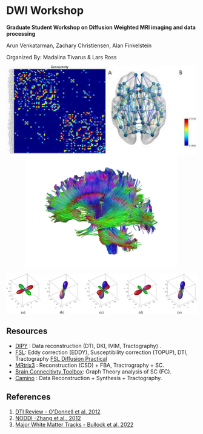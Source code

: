 # **DWI Workshop**

**Graduate Student Workshop on Diffusion Weighted MRI imaging and data processing**

Arun Venkatarman, Zachary Christiensen, Alan Finkelstein 

Organized By: Madalina Tivarus & Lars Ross 


<p align='center'>
  <img src ="images/SC.jpeg" alt="SC" width=500/> 
  <img src="images/tracts2.jpeg" alt="Tracts" width="400"/>
</p>
<p align='center'>
  <img src ="images/fODFs.png" alt='fodf' width=600/>
</p>

## Resources 

* [DIPY](https://dipy.org) : Data reconstruction (DTI, DKI, IVIM, Tractography) .
* [FSL](https://fsl.fmrib.ox.ac.uk/fsl/fslwiki/FDT/UserGuide):  Eddy correction (EDDY), Susceptibility correction (TOPUP), DTI, Tractography [FSL Diffusion Practical](https://fsl.fmrib.ox.ac.uk/fslcourse/2019_Beijing/lectures/FDT/fdt1.html)
* [MRtrix3](https://www.mrtrix.org/) : Reconstruction (CSD) + FBA, Tractrography + SC.
* [Brain Connecitivty Toolbox](https://sites.google.com/site/bctnet/): Graph Theory analysis of SC (FC).
* [Camino](http://camino.cs.ucl.ac.uk/) : Data Reconstruction + Synthesis + Tractography.

## References
1. [DTI Review - O'Donnell et al. 2012](https://www.ncbi.nlm.nih.gov/pmc/articles/PMC3163395/)
2. [NODDI -Zhang et al., 2012](https://www.sciencedirect.com/science/article/pii/S1053811912003539?via%3Dihub)
3. [Major White Matter Tracks - Bullock et al. 2022](https://psyarxiv.com/fvk5r/)
